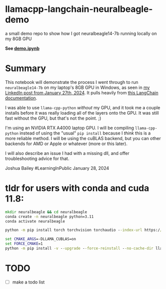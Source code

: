 # llamacpp-langchain-neuralbeagle-demo

a small demo repo to show how I got neuralbeagle14-7b running locally on my 8GB GPU

__See [demo.ipynb](./demo.ipynb)__

# Summary

This notebook will demonstrate the process I went through to run `neuralbeagle14-7b` on my laptop's 8GB GPU in Windows, as seen in [my LinkedIn post from January 27th, 2024](https://www.linkedin.com/posts/jsundance_free-local-private-ai-on-my-laptop-thanks-activity-7157117360728862720-MWxn?utm_source=share&utm_medium=member_desktop). It pulls heavily from [this LangChain documentation](https://python.langchain.com/docs/integrations/llms/llamacpp).

I was able to use `llama-cpp-python` _without_ my GPU, and it took me a couple installs before it was really loading all of the layers onto the GPU. It was still fast without the GPU, but that's not the point. ;)

I'm using an NVIDIA RTX A4000 laptop GPU. I will be compiling `llama-cpp-python` instead of using the "usual" `pip install` because I _think_ this is a more reliable method. I will be using the cuBLAS backend, but you can other backends for AMD or Apple or whatever (more or this later).

I will also describe an issue I had with a missing dll, and offer troubleshooting advice for that.

Joshua Bailey #LearningInPublic January 28, 2024


# tldr for users with conda and cuda 11.8:

```cmd
mkdir neuralbeagle && cd neuralbeagle
conda create -n neuralbeagle python=3.11
conda activate neuralbeagle

python -m pip install torch torchvision torchaudio --index-url https://download.pytorch.org/whl/cu118

set CMAKE_ARGS=-DLLAMA_CUBLAS=on
set FORCE_CMAKE=1
python -m pip install -v --upgrade --force-reinstall --no-cache-dir llama-cpp-python
```

# TODO
- [ ] make a todo list
